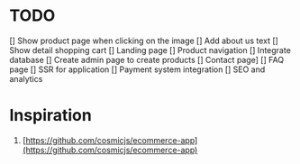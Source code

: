 TODO
===

[] Show product page when clicking on the image
[] Add about us text
[] Show detail shopping cart
[] Landing page
[] Product navigation
[] Integrate database
[] Create admin page to create products
[] Contact page]
[] FAQ page
[] SSR for application
[] Payment system integration
[] SEO and analytics


Inspiration
===

1. [https://github.com/cosmicjs/ecommerce-app](https://github.com/cosmicjs/ecommerce-app)
